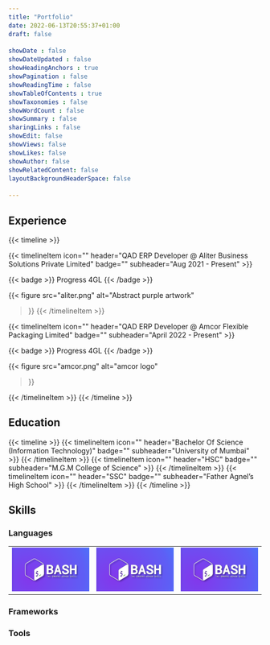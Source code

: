 ```yaml
---
title: "Portfolio"
date: 2022-06-13T20:55:37+01:00
draft: false

showDate : false
showDateUpdated : false
showHeadingAnchors : true
showPagination : false
showReadingTime : false
showTableOfContents : true
showTaxonomies : false 
showWordCount : false
showSummary : false
sharingLinks : false
showEdit: false
showViews: false
showLikes: false
showAuthor: false
showRelatedContent: false
layoutBackgroundHeaderSpace: false

---
```


## Experience

{{< timeline >}}

{{< timelineItem icon="" header="QAD ERP Developer @ Aliter Business Solutions Private Limited" badge="" subheader="Aug 2021 - Present" >}}

{{< badge >}}
Progress 4GL
{{< /badge >}}

{{< figure
    src="aliter.png"
    alt="Abstract purple artwork"
>}}
{{< /timelineItem >}}

{{< timelineItem icon="" header="QAD ERP Developer @ Amcor Flexible Packaging Limited" badge="" subheader="April 2022 - Present" >}}

{{< badge >}}
Progress 4GL
{{< /badge >}}

{{< figure
    src="amcor.png"
    alt="amcor logo"
>}}

{{< /timelineItem >}}
{{< /timeline >}}

## Education
{{< timeline >}}
{{< timelineItem icon="" header="Bachelor Of Science (Information Technology)" badge="" subheader="University of Mumbai" >}}
{{< /timelineItem >}}
{{< timelineItem icon="" header="HSC" badge="" subheader="M.G.M College of Science" >}}
{{< /timelineItem >}}
{{< timelineItem icon="" header="SSC" badge="" subheader="Father Agnel’s High School" >}}
{{< /timelineItem >}}
{{< /timeline >}}

## Skills
### Languages
<table>
    <tbody>
        <tr>
            <td><img class="customEntitityLogo" src="skills/bash.png" alt="nodejs"/></td>
            <td><img class="customEntitityLogo" src="skills/bash.png" alt="nodejs"/></td>
            <td><img class="customEntitityLogo" src="skills/bash.png" alt="nodejs"/></td>
        </tr>
    </tbody>
</table>

### Frameworks
### Tools
